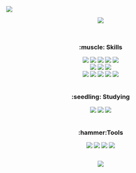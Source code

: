 <img src="https://capsule-render.vercel.app/api?type=waving&color=34b9e5&height=170&section=header&text=Hyeon&fontSize=70&fontAlign=77&fontColor=FFFFFF" />

</br>

<p align="center"><img src="http://mazassumnida.wtf/api/v2/generate_badge?boj=qudgus21"/></p>

</br>

<div align="center">
  <h3> :muscle: Skills</h3>
</div>

<div align ="center">
  <img src="https://img.shields.io/badge/HTML5-E34F26?style=flat-square&logo=HTML5&logoColor=white" />
  <img src="https://img.shields.io/badge/CSS3-1572B6?style=flat-square&logo=CSS3&logoColor=white" />
  <img src="https://img.shields.io/badge/JavaScript-F7DF1E?style=flat-square&logo=JavaScript&logoColor=white" />
  <img src="https://img.shields.io/badge/Typescript-3178C6?style=flat-square&logo=Typescript&logoColor=white" />
  <img src="https://img.shields.io/badge/React-61DAFB?style=flat-square&logo=React&logoColor=white" />
</div>
<div align ="center">
  <img src="https://img.shields.io/badge/Django-092E20?style=flat-square&logo=Django&logoColor=white" />
  <img src="https://img.shields.io/badge/python-3776AB?style=flat-square&logo=python&logoColor=white" />
  <img src="https://img.shields.io/badge/C++-00599C?style=flat-square&logo=C&logoColor=white" />  
</div>
<div align ="center">
  <img src="https://img.shields.io/badge/Node.js-339933?style=flat-square&logo=Node.js&logoColor=white"/></a>
  <img src="https://img.shields.io/badge/Express-000000?style=flat-square&logo=Express&logoColor=white" />  
  <img src="https://img.shields.io/badge/MySQL-4479A1?style=flat-square&logo=MySQL&logoColor=white" />
  <img src="https://img.shields.io/badge/MongoDB-47A248?style=flat-square&logo=MongoDB&logoColor=white" />
  <img src="https://img.shields.io/badge/AWS-232F3E?style=flat-square&logo=Amazon&logoColor=white" />
</div>

</br>

<div align="center">
  <h3> :seedling: Studying</h3>
</div>

<p align ="center">
<img src="https://img.shields.io/badge/JAVA-007396?style=flat-square&logo=JAVA&logoColor=white" />
<img src="https://img.shields.io/badge/Redux-764ABC?style=flat-square&logo=Redux&logoColor=white" />
<img src="https://img.shields.io/badge/Three.js-000000?style=flat-square&logo=Three.js&logoColor=white" />

</br>
</br>
  
<div align="center">
  <h3> :hammer:Tools</h3>
</div>

<p align ="center">
<img src="https://img.shields.io/badge/Slack-E34F26?style=flat-square&logo=HTML5&logoColor=white" />
<img src="https://img.shields.io/badge/Jira-0052CC?style=flat-square&logo=Jira&logoColor=white" />
<img src="https://img.shields.io/badge/GitHub-181717?style=flat-square&logo=GitHub&logoColor=white" />
<img src="https://img.shields.io/badge/Wrike-000000?style=flat-square&logo=Wrike&logoColor=white" />

</br>
</br>

<p align="center"><img src="https://github-readme-stats.vercel.app/api?username=qudgus21"/></p>



